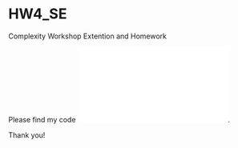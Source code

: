 # HW4_SE
Complexity Workshop Extention and Homework

Please find my code ![here](analysis.js).

Thank you!
